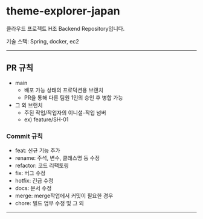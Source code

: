 # theme-explorer-japan

클라우드 프로젝트 H조 Backend Repository입니다.

기술 스택: Spring, docker, ec2

---

## PR 규칙
- main
  - 배포 가능 상태의 프로덕션용 브랜치
  - PR을 통해 다른 팀원 1인의 승인 후 병합 가능
- 그 외 브랜치
  - 주된 작업/작업자의 이니셜-작업 넘버
  - ex) feature/SH-01

### Commit 규칙

- feat: 신규 기능 추가
- rename: 주석, 변수, 클래스명 등 수정
- refactor: 코드 리팩토링
- fix: 버그 수정
- hotfix: 긴급 수정
- docs: 문서 수정
- merge: merge작업에서 커밋이 필요한 경우
- chore: 빌드 업무 수정 및 그 외

---